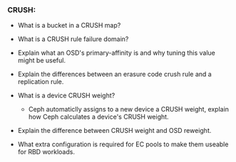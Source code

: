 ### CRUSH:

- What is a bucket in a CRUSH map?

- What is a CRUSH rule failure domain?

- Explain what an OSD's primary-affinity is and why tuning this value might be useful.

- Explain the differences between an erasure code crush rule and a replication rule.

- What is a device CRUSH weight?
  - Ceph automaticlly assigns to a new device a CRUSH weight, explain how Ceph calculates a device's 
    CRUSH weight.

- Explain the difference between CRUSH weight and OSD reweight.

- What extra configuration is required for EC pools to make them useable for RBD workloads. 